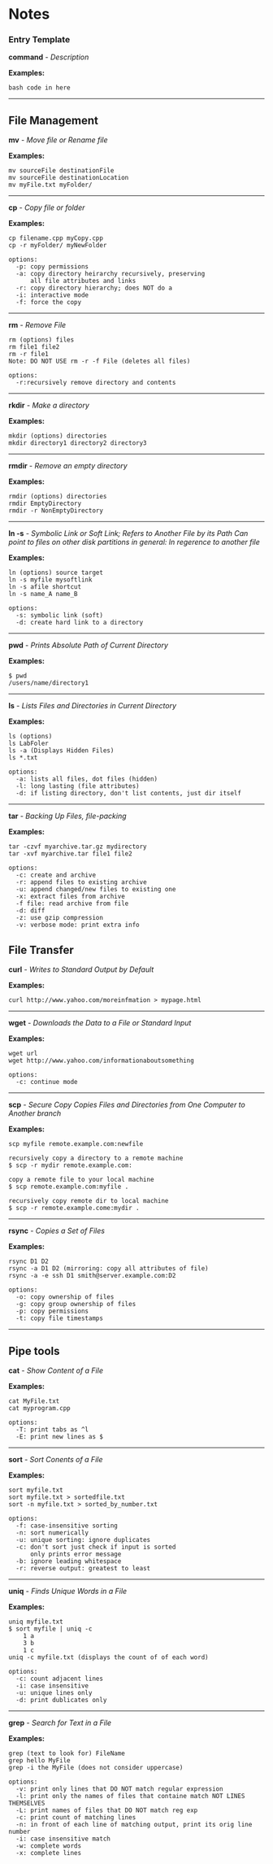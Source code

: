 # Notes

### Entry Template


__command__ - _Description_

__Examples:__

```
bash code in here
```
---

## File Management

__mv__ - _Move file or Rename file_

__Examples:__

```
mv sourceFile destinationFile
mv sourceFile destinationLocation
mv myFile.txt myFolder/
```
---

__cp__ - _Copy file or folder_

__Examples:__

```
cp filename.cpp myCopy.cpp
cp -r myFolder/ myNewFolder

options:
  -p: copy permissions
  -a: copy directory heirarchy recursively, preserving
      all file attributes and links
  -r: copy directory hierarchy; does NOT do a
  -i: interactive mode
  -f: force the copy
```
---

__rm__ - _Remove File_

```
rm (options) files
rm file1 file2
rm -r file1
Note: DO NOT USE rm -r -f File (deletes all files)

options:
  -r:recursively remove directory and contents
```
---

__rkdir__ - _Make a directory_

__Examples:__

```
mkdir (options) directories
mkdir directory1 directory2 directory3
```
---

__rmdir__ - _Remove an empty directory_

__Examples:__

```
rmdir (options) directories
rmdir EmptyDirectory
rmdir -r NonEmptyDirectory
```
---

__ln -s__ - _Symbolic Link or Soft Link; Refers to Another File by its Path_
            _Can point to files on other disk partitions_
            _in general: ln regerence to another file_

__Examples:__

```
ln (options) source target
ln -s myfile mysoftlink
ln -s afile shortcut
ln -s name_A name_B

options:
  -s: symbolic link (soft)
  -d: create hard link to a directory
```
---

__pwd__ - _Prints Absolute Path of Current Directory_

__Examples:__

```
$ pwd
/users/name/directory1
```
---

__ls__ - _Lists Files and Directories in Current Directory_

__Examples:__

```
ls (options)
ls LabFoler
ls -a (Displays Hidden Files)
ls *.txt

options:
  -a: lists all files, dot files (hidden)
  -l: long lasting (file attributes)
  -d: if listing directory, don't list contents, just dir itself
```
---

__tar__ - _Backing Up Files, file-packing_

__Examples:__

```
tar -czvf myarchive.tar.gz mydirectory
tar -xvf myarchive.tar file1 file2

options:
  -c: create and archive
  -r: append files to existing archive
  -u: append changed/new files to existing one
  -x: extract files from archive
  -f file: read archive from file
  -d: diff 
  -z: use gzip compression
  -v: verbose mode: print extra info
```


## File Transfer

__curl__ - _Writes to Standard Output by Default_

__Examples:__

```
curl http://www.yahoo.com/moreinfmation > mypage.html
```
---

__wget__ - _Downloads the Data to a File or Standard Input_

__Examples:__

```
wget url
wget http://www.yahoo.com/informationaboutsomething

options:
  -c: continue mode
```
---

__scp__ - _Secure Copy Copies Files and Directories from One Computer to Another branch_

__Examples:__

```
scp myfile remote.example.com:newfile

recursively copy a directory to a remote machine
$ scp -r mydir remote.example.com:

copy a remote file to your local machine
$ scp remote.example.com:myfile .

recursively copy remote dir to local machine
$ scp -r remote.example.come:mydir .
```
---

__rsync__ - _Copies a Set of Files_

__Examples:__

```
rsync D1 D2
rsync -a D1 D2 (mirroring: copy all attributes of file)
rsync -a -e ssh D1 smith@server.example.com:D2

options:
  -o: copy ownership of files
  -g: copy group ownership of files
  -p: copy permissions
  -t: copy file timestamps
```
---

## Pipe tools

__cat__ - _Show Content of a File_

__Examples:__

```
cat MyFile.txt
cat myprogram.cpp

options:
  -T: print tabs as ^l
  -E: print new lines as $
```
---

__sort__ - _Sort Conents of a File_

__Examples:__
```
sort myfile.txt
sort myfile.txt > sortedfile.txt
sort -n myfile.txt > sorted_by_number.txt

options:
  -f: case-insensitive sorting
  -n: sort numerically
  -u: unique sorting: ignore duplicates
  -c: don't sort just check if input is sorted
      only prints error message
  -b: ignore leading whitespace
  -r: reverse output: greatest to least
```
---

__uniq__ - _Finds Unique Words in a File_

__Examples:__
```
uniq myfile.txt
$ sort myfile | uniq -c
    1 a
    3 b
    1 c
uniq -c myfile.txt (displays the count of of each word)

options:
  -c: count adjacent lines
  -i: case insensitive
  -u: unique lines only
  -d: print dublicates only
```
---

__grep__ - _Search for Text in a File_

__Examples:__
```
grep (text to look for) FileName
grep hello MyFile
grep -i the MyFile (does not consider uppercase)

options:
  -v: print only lines that DO NOT match regular expression
  -l: print only the names of files that containe match NOT LINES THEMSELVES
  -L: print names of files that DO NOT match reg exp
  -c: print count of matching lines
  -n: in front of each line of matching output, print its orig line number
  -i: case insensitive match
  -w: complete words
  -x: complete lines
```
